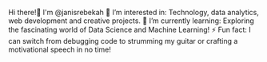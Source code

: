 Hi there!👋 I'm @janisrebekah
👀 I’m interested in: Technology, data analytics, web development and creative projects.
🌱 I’m currently learning: Exploring the fascinating world of Data Science and Machine Learning!
⚡ Fun fact: I can switch from debugging code to strumming my guitar or crafting a motivational speech in no time!

<!---
janisrebekah/janisrebekah is a ✨ special ✨ repository because its `README.md` (this file) appears on your GitHub profile.
You can click the Preview link to take a look at your changes.
--->
